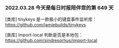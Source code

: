 ### 2022.03.28 今天是每日时报陪伴您的第 649 天

[类库] tinykeys 是一款极小的键盘事件监听库：<https://github.com/jamiebuilds/tinykeys>

[类库] import-local 判断是否是本地包：<https://github.com/sindresorhus/import-local>

